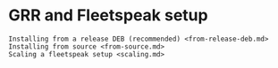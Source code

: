 # GRR and Fleetspeak setup

```{toctree}
Installing from a release DEB (recommended) <from-release-deb.md>
Installing from source <from-source.md>
Scaling a fleetspeak setup <scaling.md>
```
